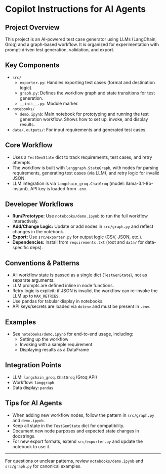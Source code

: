 # Copilot Instructions for AI Agents

## Project Overview
This project is an AI-powered test case generator using LLMs (LangChain, Groq) and a graph-based workflow. It is organized for experimentation with prompt-driven test generation, validation, and export.

## Key Components
- `src/`
  - `exporter.py`: Handles exporting test cases (format and destination logic).
  - `graph.py`: Defines the workflow graph and state transitions for test generation.
  - `__init__.py`: Module marker.
- `notebooks/`
  - `demo.ipynb`: Main notebook for prototyping and running the test generation workflow. Shows how to set up, invoke, and display results.
- `data/`, `outputs/`: For input requirements and generated test cases.

## Core Workflow
- Uses a `TestGenState` dict to track requirements, test cases, and retry attempts.
- The workflow is built with `langgraph.StateGraph`, with nodes for parsing requirements, generating test cases (via LLM), and retry logic for invalid JSON.
- LLM integration is via `langchain_groq.ChatGroq` (model: llama-3.1-8b-instant). API key is loaded from `.env`.

## Developer Workflows
- **Run/Prototype:** Use `notebooks/demo.ipynb` to run the full workflow interactively.
- **Add/Change Logic:** Update or add nodes in `src/graph.py` and reflect changes in the notebook.
- **Export:** Use `src/exporter.py` for output logic (CSV, JSON, etc.).
- **Dependencies:** Install from `requirements.txt` (root and `data/` for data-specific deps).

## Conventions & Patterns
- All workflow state is passed as a single dict (`TestGenState`), not as separate arguments.
- LLM prompts are defined inline in node functions.
- Retry logic is explicit: if JSON is invalid, the workflow can re-invoke the LLM up to `MAX_RETRIES`.
- Use pandas for tabular display in notebooks.
- API keys/secrets are loaded via `dotenv` and must be present in `.env`.

## Examples
- See `notebooks/demo.ipynb` for end-to-end usage, including:
  - Setting up the workflow
  - Invoking with a sample requirement
  - Displaying results as a DataFrame

## Integration Points
- LLM: `langchain_groq.ChatGroq` (Groq API)
- Workflow: `langgraph`
- Data display: `pandas`

## Tips for AI Agents
- When adding new workflow nodes, follow the pattern in `src/graph.py` and `demo.ipynb`.
- Keep all state in the `TestGenState` dict for compatibility.
- Document new node purposes and expected state changes in docstrings.
- For new export formats, extend `src/exporter.py` and update the notebook to use it.

---
For questions or unclear patterns, review `notebooks/demo.ipynb` and `src/graph.py` for canonical examples.